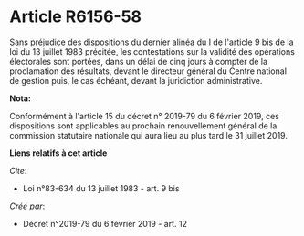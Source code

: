 # Article R6156-58

Sans préjudice des dispositions du dernier alinéa du I de l'article 9 bis de la loi du 13 juillet 1983 précitée, les
contestations sur la validité des opérations électorales sont portées, dans un délai de cinq jours à compter de la
proclamation des résultats, devant le directeur général du Centre national de gestion puis, le cas échéant, devant la
juridiction administrative.

**Nota:**

Conformément à l'article 15 du décret n° 2019-79 du 6 février 2019, ces dispositions sont applicables au prochain
renouvellement général de la commission statutaire nationale qui aura lieu au plus tard le 31 juillet 2019.

**Liens relatifs à cet article**

_Cite_:

  - Loi n°83-634 du 13 juillet 1983 - art. 9 bis

_Créé par_:

  - Décret n°2019-79 du 6 février 2019 - art. 12
